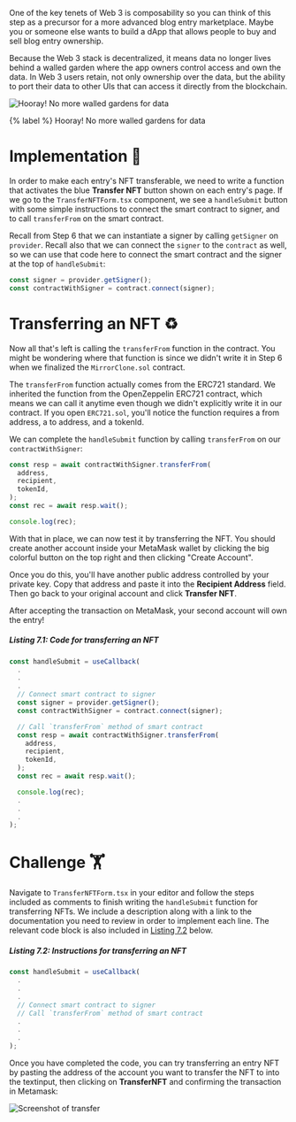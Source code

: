 One of the key tenets of Web 3 is composability so you can think of this step as a precursor for a more advanced blog entry marketplace. Maybe you or someone else wants to build a dApp that allows people to buy and sell blog entry ownership.

Because the Web 3 stack is decentralized, it means data no longer lives behind a walled garden where the app owners control access and own the data. In Web 3 users retain, not only ownership over the data, but the ability to port their data to other UIs that can access it directly from the blockchain.

![Hooray! No more walled gardens for data](https://raw.githubusercontent.com/figment-networks/learn-tutorials/mirror-tutorial/mirror/assets/free.jpeg?raw=true)

{% label %}
Hooray! No more walled gardens for data

# Implementation 🧩

In order to make each entry's NFT transferable, we need to write a function that activates the blue **Transfer NFT** button shown on each entry's page. If we go to the `TransferNFTForm.tsx` component, we see a `handleSubmit` button with some simple instructions to connect the smart contract to signer, and to call `transferFrom` on the smart contract.

Recall from Step 6 that we can instantiate a signer by calling `getSigner` on `provider`. Recall also that we can connect the `signer` to the `contract` as well, so we can use that code here to connect the smart contract and the signer at the top of `handleSubmit`:

```typescript
const signer = provider.getSigner();
const contractWithSigner = contract.connect(signer);
```

# Transferring an NFT ♻️

Now all that's left is calling the `transferFrom` function in the contract. You might be wondering where that function is since we didn't write it in Step 6 when we finalized the `MirrorClone.sol` contract.

The `transferFrom` function actually comes from the ERC721 standard. We inherited the function from the OpenZeppelin ERC721 contract, which means we can call it anytime even though we didn't explicitly write it in our contract. If you open `ERC721.sol`, you'll notice the function requires a from address, a to address, and a tokenId.

We can complete the `handleSubmit` function by calling `transferFrom` on our `contractWithSigner`:

```typescript
const resp = await contractWithSigner.transferFrom(
  address,
  recipient,
  tokenId,
);
const rec = await resp.wait();

console.log(rec);
```

With that in place, we can now test it by transferring the NFT. You should create another account inside your MetaMask wallet by clicking the big colorful button on the top right and then clicking "Create Account".

Once you do this, you'll have another public address controlled by your private key. Copy that address and paste it into the **Recipient Address** field. Then go back to your original account and click **Transfer NFT**.

After accepting the transaction on MetaMask, your second account will own the entry!

##### _Listing 7.1: Code for transferring an NFT_
```typescript
const handleSubmit = useCallback(
  .
  .
  .
  // Connect smart contract to signer
  const signer = provider.getSigner();
  const contractWithSigner = contract.connect(signer);

  // Call `transferFrom` method of smart contract
  const resp = await contractWithSigner.transferFrom(
    address,
    recipient,
    tokenId,
  );
  const rec = await resp.wait();

  console.log(rec);
  .
  .
  .
);
```

# Challenge 🏋️

Navigate to `TransferNFTForm.tsx` in your editor and follow the steps included as comments to finish writing the `handleSubmit` function for transferring NFTs. We include a description along with a link to the documentation you need to review in order to implement each line. The relevant code block is also included in [Listing 7.2](#listing-72-instructions-for-transferring-an-NFT) below.

##### _Listing 7.2: Instructions for transferring an NFT_
```typescript
const handleSubmit = useCallback(
  .
  .
  .
  // Connect smart contract to signer
  // Call `transferFrom` method of smart contract
  .
  .
  .
);
```

Once you have completed the code, you can try transferring an entry NFT by pasting the address of the account you want to transfer the NFT to into the textinput, then clicking on **TransferNFT** and confirming the transaction in Metamask:

![Screenshot of transfer](https://raw.githubusercontent.com/figment-networks/learn-tutorials/mirror-tutorial/mirror/assets/transfer.jpg?raw=true)